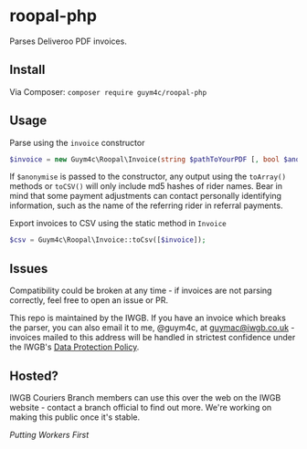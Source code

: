 # roopal-php

Parses Deliveroo PDF invoices.

## Install
Via Composer:
```composer require guym4c/roopal-php```

## Usage

Parse using the ```invoice``` constructor
```php
$invoice = new Guym4c\Roopal\Invoice(string $pathToYourPDF [, bool $anonymise = false]);
```

If ```$anonymise``` is passed to the constructor, any output using the ```toArray()``` methods or ```toCSV()``` will only include md5 hashes of rider names. Bear in mind that some payment adjustments can contact personally identifying information, such as the name of the referring rider in referral payments.

Export invoices to CSV using the static method in ```Invoice```
```php
$csv = Guym4c\Roopal\Invoice::toCsv([$invoice]);
```

## Issues
Compatibility could be broken at any time - if invoices are not parsing correctly, feel free to open an issue or PR. 

This repo is maintained by the IWGB. If you have an invoice which breaks the parser, you can also email it to me, @guym4c, at [guymac@iwgb.co.uk](mailto:guymac@iwgb.co.uk) - invoices mailed to this address will be handled in strictest confidence under the IWGB's [Data Protection Policy](https://iwgb.org.uk/page/about/data-protection).

## Hosted?
IWGB Couriers Branch members can use this over the web on the IWGB website - contact a branch official to find out more. We're working on making this public once it's stable.

*Putting Workers First*


